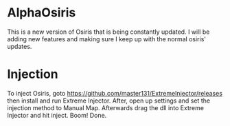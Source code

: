 # AlphaOsiris
This is a new version of Osiris that is being constantly updated.
I will be adding new features and making sure I keep up with the normal osiris' updates.

# Injection
To inject Osiris, goto https://github.com/master131/ExtremeInjector/releases then install and run Extreme Injector.
After, open up settings and set the injection method to Manual Map. Afterwards drag the dll into Extreme Injector and hit inject.
Boom! Done.
